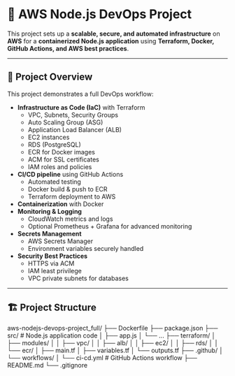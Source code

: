 # 🚀 AWS Node.js DevOps Project

This project sets up a **scalable, secure, and automated infrastructure** on **AWS** for a **containerized Node.js application** using **Terraform, Docker, GitHub Actions, and AWS best practices**.

---

## 📌 Project Overview

This project demonstrates a full DevOps workflow:

- **Infrastructure as Code (IaC)** with Terraform
  - VPC, Subnets, Security Groups
  - Auto Scaling Group (ASG)
  - Application Load Balancer (ALB)
  - EC2 instances
  - RDS (PostgreSQL)
  - ECR for Docker images
  - ACM for SSL certificates
  - IAM roles and policies
- **CI/CD pipeline** using GitHub Actions
  - Automated testing
  - Docker build & push to ECR
  - Terraform deployment to AWS
- **Containerization** with Docker
- **Monitoring & Logging**
  - CloudWatch metrics and logs
  - Optional Prometheus + Grafana for advanced monitoring
- **Secrets Management**
  - AWS Secrets Manager
  - Environment variables securely handled
- **Security Best Practices**
  - HTTPS via ACM
  - IAM least privilege
  - VPC private subnets for databases

---

## 🏗️ Project Structure

aws-nodejs-devops-project_full/
├── Dockerfile
├── package.json
├── src/ # Node.js application code
│ ├── app.js
│ └── ...
├── terraform/
│ ├── modules/
│ │ ├── vpc/
│ │ ├── alb/
│ │ ├── ec2/
│ │ ├── rds/
│ │ └── ecr/
│ ├── main.tf
│ ├── variables.tf
│ └── outputs.tf
├── .github/
│ └── workflows/
│ └── ci-cd.yml # GitHub Actions workflow
├── README.md
└── .gitignore
